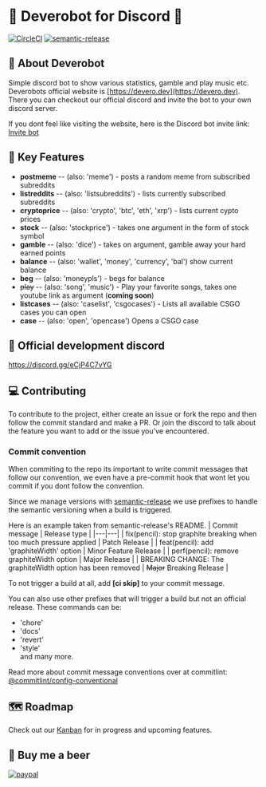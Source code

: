 # 🤖 Deverobot for Discord 🤖
[![CircleCI](https://circleci.com/gh/kimmymonassar/DeveroBot.svg?style=shield)](https://github.com/kimmymonassar/DeveroBot) [![semantic-release](https://img.shields.io/badge/%20%20%F0%9F%93%A6%F0%9F%9A%80-semantic--release-e10079.svg)](https://github.com/semantic-release/semantic-release)

## 💬 About Deverobot
Simple discord bot to show various statistics, gamble and play music etc.
Deverobots official website is [https://devero.dev](https://devero.dev). There you can checkout our official discord and invite the bot to your own discord server.

If you dont feel like visiting the website, here is the Discord bot invite link:  
[Invite bot](https://discord.com/api/oauth2/authorize?client_id=774981128419409960&permissions=3536896&scope=bot)

## 🔑 Key Features
  - **postmeme** -- (also: 'meme') - posts a random meme from subscribed subreddits
  - **listreddits** -- (also: 'listsubreddits') - lists currently subscribed subreddits
  - **cryptoprice** -- (also: 'crypto', 'btc', 'eth', 'xrp') - lists current cypto prices
  - **stock** -- (also: 'stockprice') - takes one argument in the form of stock symbol 
  - **gamble** -- (also: 'dice') - takes on argument, gamble away your hard earned points
  - **balance** -- (also: 'wallet', 'money', 'currency', 'bal') show current balance
  - **beg** -- (also: 'moneypls') - begs for balance
  - ~~play~~ -- (also: 'song', 'music') - Play your favorite songs, takes one youtube link as argument (**coming soon**)
  - **listcases** -- (also: 'caselist', 'csgocases') - Lists all available CSGO cases you can open
  - **case** -- (also: 'open', 'opencase') Opens a CSGO case

## 🔗 Official development discord
https://discord.gg/eCjP4C7vYG

## 💻 Contributing
To contribute to the project, either create an issue or fork the repo and then follow the commit standard and make a PR. Or join the discord to talk about the feature you want to add or the issue you've encountered.

### Commit convention
When commiting to the repo its important to write commit messages that follow our convention, we even have a pre-commit hook that wont let you commit if you dont follow the convention.

Since we manage versions with [semantic-release](https://github.com/semantic-release/semantic-release) we use prefixes to handle the semantic versioning when a build is triggered.

Here is an example taken from semantic-release's README.
| Commit message | Release type |
|---|---|
| fix(pencil): stop graphite breaking when too much pressure applied  | Patch Release |
| feat(pencil): add 'graphiteWidth' option	  | Minor Feature Release |
| perf(pencil): remove graphiteWidth option  | Major Release |
| BREAKING CHANGE: The graphiteWidth option has been removed | ~~Major~~ Breaking Release |

To not trigger a build at all, add **[ci skip]** to your commit message.

You can also use other prefixes that will trigger a build but not an official release.
These commands can be:
- 'chore'
- 'docs'
- 'revert'
- 'style'  
and many more.

Read more about commit message conventions over at commitlint:  
[@commitlint/config-conventional](https://github.com/conventional-changelog/commitlint/tree/master/%40commitlint/config-conventional)

## 🗺️ Roadmap
Check out our [Kanban](https://github.com/kimmymonassar/DeveroBot/projects/1) for in progress and upcoming features.

## 🍺 Buy me a beer
[![paypal](https://img.shields.io/static/v1?label=paypal&message=donate&color=success&logo=PayPal&style=for-the-badge)](https://paypal.me/deverobot)

